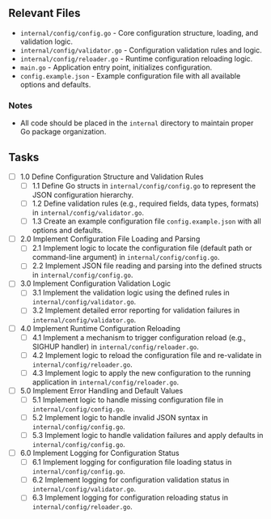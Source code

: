 ## Relevant Files

- `internal/config/config.go` - Core configuration structure, loading, and validation logic.
- `internal/config/validator.go` - Configuration validation rules and logic.
- `internal/config/reloader.go` - Runtime configuration reloading logic.
- `main.go` - Application entry point, initializes configuration.
- `config.example.json` - Example configuration file with all available options and defaults.

### Notes

- All code should be placed in the `internal` directory to maintain proper Go package organization.

## Tasks

- [ ] 1.0 Define Configuration Structure and Validation Rules
  - [ ] 1.1 Define Go structs in `internal/config/config.go` to represent the JSON configuration hierarchy.
  - [ ] 1.2 Define validation rules (e.g., required fields, data types, formats) in `internal/config/validator.go`.
  - [ ] 1.3 Create an example configuration file `config.example.json` with all options and defaults.
- [ ] 2.0 Implement Configuration File Loading and Parsing
  - [ ] 2.1 Implement logic to locate the configuration file (default path or command-line argument) in `internal/config/config.go`.
  - [ ] 2.2 Implement JSON file reading and parsing into the defined structs in `internal/config/config.go`.
- [ ] 3.0 Implement Configuration Validation Logic
  - [ ] 3.1 Implement the validation logic using the defined rules in `internal/config/validator.go`.
  - [ ] 3.2 Implement detailed error reporting for validation failures in `internal/config/validator.go`.
- [ ] 4.0 Implement Runtime Configuration Reloading
  - [ ] 4.1 Implement a mechanism to trigger configuration reload (e.g., SIGHUP handler) in `internal/config/reloader.go`.
  - [ ] 4.2 Implement logic to reload the configuration file and re-validate in `internal/config/reloader.go`.
  - [ ] 4.3 Implement logic to apply the new configuration to the running application in `internal/config/reloader.go`.
- [ ] 5.0 Implement Error Handling and Default Values
  - [ ] 5.1 Implement logic to handle missing configuration file in `internal/config/config.go`.
  - [ ] 5.2 Implement logic to handle invalid JSON syntax in `internal/config/config.go`.
  - [ ] 5.3 Implement logic to handle validation failures and apply defaults in `internal/config/config.go`.
- [ ] 6.0 Implement Logging for Configuration Status
  - [ ] 6.1 Implement logging for configuration file loading status in `internal/config/config.go`.
  - [ ] 6.2 Implement logging for configuration validation status in `internal/config/validator.go`.
  - [ ] 6.3 Implement logging for configuration reloading status in `internal/config/reloader.go`. 